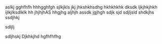 
aslkj
gghfhfh
hhhgghfgh
sjlkjkls
jkj
jhkshkhsdhg
hkhkhkhk
dksdk
ljkjhkjhkh
ijlkjlksdlklk
hh
jhjhjhAS
hhgjhg
aljhjh
assdk
jgjhgh
sdjk
sjd
sdjljsld
shdkjhs
ssdjhkj

sdljlj

sdljhskj
Djkhkjhd
hgfhfhfhg
